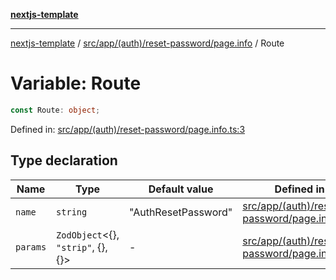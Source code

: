 [**nextjs-template**](../../../../../../README.md)

---

[nextjs-template](../../../../../../README.md) / [src/app/(auth)/reset-password/page.info](../README.md) / Route

# Variable: Route

```ts
const Route: object;
```

Defined in: [src/app/(auth)/reset-password/page.info.ts:3](<https://github.com/Its-Satyajit/nextjs-template/blob/main/src/app/(auth)/reset-password/page.info.ts#L3>)

## Type declaration

| Name                         | Type                                       | Default value       | Defined in                                                                                                                                                                                    |
| ---------------------------- | ------------------------------------------ | ------------------- | --------------------------------------------------------------------------------------------------------------------------------------------------------------------------------------------- |
| <a id="name"></a> `name`     | `string`                                   | "AuthResetPassword" | [src/app/(auth)/reset-password/page.info.ts:4](<https://github.com/Its-Satyajit/nextjs-template/blob/main/src/app/(auth)/reset-password/page.info.ts#L4>) |
| <a id="params"></a> `params` | `ZodObject`\<\{\}, `"strip"`, \{\}, \{\}\> | -                   | [src/app/(auth)/reset-password/page.info.ts:5](<https://github.com/Its-Satyajit/nextjs-template/blob/main/src/app/(auth)/reset-password/page.info.ts#L5>) |
